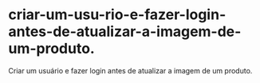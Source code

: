 # criar-um-usu-rio-e-fazer-login-antes-de-atualizar-a-imagem-de-um-produto.
Criar um usuário e fazer login antes de atualizar a imagem de um produto.
